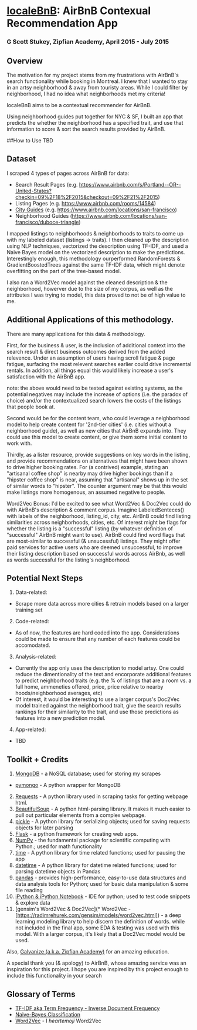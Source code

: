 # [localeBnB](http://github.com/gscottstukey/localeBnB): AirBnB Contexual Recommendation App


### G Scott Stukey, Zipfian Academy, April 2015 - July 2015


## Overview
The motivation for my project stems from my frustrations with AirBnB's search functionality while booking in Montreal.  I knew that I wanted to stay in an artsy neighborhood & away from touristy areas.  While I could filter by neighborhood, I had no idea what neighborhoods met my criteria!

localeBnB aims to be a contextual recommender for AirBnB.

Using neighborhood guides put together for NYC & SF, I built an app that predicts the whether the neighborhood has a specified trait, and use that information to score & sort the search results provided by AirBnB.


##How to Use
TBD


## Dataset
I scraped 4 types of pages across AirBnB for data:
* Search Result Pages (e.g. https://www.airbnb.com/s/Portland--OR--United-States?checkin=09%2F18%2F2015&checkout=09%2F21%2F2015)
* Listing Pages (e.g. https://www.airbnb.com/rooms/14584)
* [City Guides](https://www.airbnb.com/locations) (e.g. https://www.airbnb.com/locations/san-francisco)
* Neighborhood Guides (https://www.airbnb.com/locations/san-francisco/duboce-triangle)

I mapped listings to neighborhoods & neighborhoods to traits to come up with my labeled dataset (listings -> traits). I then cleaned up the description using NLP techniques, vectorized the description using TF-IDF, and used a Naive Bayes model on the vectorized description to make the predictions. Interestingly enough, this methodology ourperformed RandomForests & GradientBoostedTrees against the same TF-IDF data, which might denote overfitting on the part of the tree-based model. 

I also ran a Word2Vec model against the cleaned description & the neighborhood, howerver due to the size of my corpus, as well as the attributes I was trying to model, this data proved to not be of high value to me.


## Additional Applications of this methodology.

There are many applications for this data & methodology.

First, for the business & user, is the inclusion of additional context into the search result & direct business outcomes derived from the added relevence. Under an assumption of users having scroll fatigue & page fatigue, surfacing the most relevent searches earlier could drive incremental rentals. In addition, all things equal this would likely increase a user's satisfaction with the AirBnB app.

note: the above would need to be tested against existing systems, as the potential negatives may include the increase of options (i.e. the paradox of choice) and/or the contextualized search lowers the costs of the listings that people book at.

Second would be for the content team, who could leverage a neighborhood model to help create content for '2nd-tier cities' (i.e. cities without a neighborhood guide), as well as new cities that AirBnB expands into.  They could use this model to create content, or give them some initial content to work with.

Thirdly, as a lister resource, provide suggestions on key words in the listing, and provide recommendations on alternatives that might have been shown to drive higher booking rates. For (a contrived) example, stating an "artisanal coffee shop" is nearby may drive higher bookings than if a "hipster coffee shop" is near, assuming that "artisanal" shows up in the set of similar words to "hipster". The counter argument may be that this would make listings more homogenous, an assumed negative to people.

Word2Vec Bonus: I'd be excited to see what Word2Vec & Doc2Vec could do with AirBnB's description & comment corpus.  Imagine LabeledSenteces() with labels of the neighborhood, listing_id, city, etc. AirBnB could find listing similarities across neighborhoods, cities, etc. Of interest might be flags for whether the listing is a "successful" listing (by whatever definition of "successful" AirBnB might want to use). AirBnB could find word flags that are most-similar to successful (& unsucessful) listings.  They might offer paid services for active users who are deemed unsuccessful, to improve their listing description based on successful words across AirBnb, as well as words successful for the listing's neighborhood. 


## Potential Next Steps
1. Data-related:
  * Scrape more data across more cities & retrain models based on a larger training set

2. Code-related:
  * As of now, the features are hard coded into the app. Considerations could be made to ensure that any number of each features could be accomodated.

3. Analysis-related:
  * Currently the app only uses the description to model artsy. One could reduce the dimentionality of the text and encorporate additional features to predict neighborhood traits (e.g. the % of listings that are a room vs. a full home, ammeneties offered, price, price relative to nearby hoods/neighborhood averages, etc)
  * Of interest, it would be interesting to use a larger corpus's Doc2Vec model trained against the neighborhood trait, give the search results rankings for their similarity to the trait, and use those predictions as features into a new prediction model. 

4. App-related:
  * TBD


## Toolkit + Credits
1. [MongoDB](http://www.mongodb.org/) - a NoSQL database; used for storing my scrapes
  * [pymongo](https://github.com/mongodb/mongo-python-driver) - A python wrapper for MongoDB
2. [Requests](http://docs.python-requests.org/en/latest/) - A python library used in scraping tasks for getting webpage html.
3. [BeautifulSoup](http://www.crummy.com/software/BeautifulSoup/) - A python html-parsing library. It makes it much easier to pull out particular elements from a complex webpage.
4. [pickle](https://docs.python.org/2/library/pickle.html) - A python library for serializing objects; used for saving requests objects for later parsing
5. [Flask](http://flask.pocoo.org/) - a python framework for creating web apps.
6. [NumPy](http://www.numpy.org/) - the fundamental package for scientific computing with Python.; used for math functionality
7. [time](https://docs.python.org/2/library/time.html) - A python library for time related functions; used for pausing the app
8. [datetime](https://docs.python.org/2/library/datetime.html) - A python library for datetime related functions; used for parsing datetime objects in Pandas
9. [pandas](http://pandas.pydata.org/) - provides high-performance, easy-to-use data structures and data analysis tools for Python; used for basic data manipulation & some file reading
10. [iPython & iPython Notebook](http://ipython.org/notebook.html) - IDE for python; used to test code snippets & explore data
11. [gensim's Word2Vec & Doc2Vec](* Word2Vec - [https://radimrehurek.com/gensim/models/word2vec.html]) - a deep learning modeling library to help discern the definition of words. while not included in the final app, some EDA & testing was used with this model. With a larger corpus, it's likely that a Doc2Vec model would be used.

Also, [Galvanize (a.k.a. Zipfian Academy)](http://www.zipfianacademy.com/) for an amazing education. 

A special thank you (& apology) to AirBnB, whose amazing service was an inspiration for this project. I hope you are inspired by this project enough to include this functionality in your search

## Glossary of Terms
* [TF-IDF aka Term Frequency - Inverse Document Frequency](http://en.wikipedia.org/wiki/Tf%E2%80%93idf)
* [Naive-Bayes Classification](https://en.wikipedia.org/wiki/Naive_Bayes_classifier)
* [Word2Vec](http://code.google.com/p/word2vec/) - I *heartemoji* Word2Vec